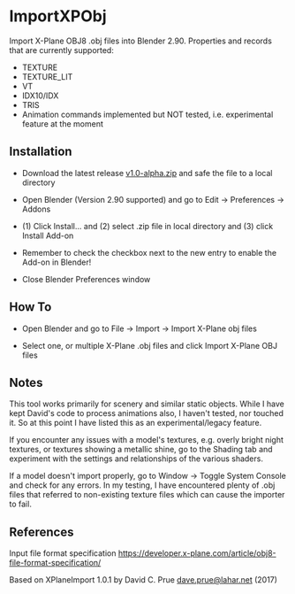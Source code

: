 # ImportXPObj
Import X-Plane OBJ8 .obj files into Blender 2.90.
Properties and records that are currently supported:
- TEXTURE
- TEXTURE_LIT
- VT
- IDX10/IDX
- TRIS
- Animation commands implemented but NOT tested, i.e. experimental feature at the moment

## Installation

- Download the latest release [v1.0-alpha.zip](https://github.com/FSWindowSeat/BlenderImportXPObj/releases/download/v1.0-alpha/BlenderImportXPObj_1_0_alpha.zip)
  and safe the file to a local directory

- Open Blender (Version 2.90 supported) and go to Edit -> Preferences -> Addons

- (1) Click Install... and (2) select .zip file in local directory and (3) click Install Add-on 

- Remember to check the checkbox next to the new entry to enable the Add-on in Blender! 

- Close Blender Preferences window

## How To

- Open Blender and go to File -> Import -> Import X-Plane obj files

- Select one, or multiple X-Plane .obj files and click Import X-Plane OBJ files

## Notes

This tool works primarily for scenery and similar static objects. While I have kept David's code to process animations
also, I haven't tested, nor touched it. So at this point I have listed this as an experimental/legacy feature.

If you encounter any issues with a model's textures, e.g. overly bright night textures, or textures showing a metallic shine,
go to the Shading tab and experiment with the settings and relationships of the various shaders.

If a model doesn't import properly, go to Window -> Toggle System Console and check for any errors. In my testing,
I have encountered plenty of .obj files that referred to non-existing texture files which can cause the importer to fail.

## References

Input file format specification https://developer.x-plane.com/article/obj8-file-format-specification/

Based on XPlaneImport 1.0.1 by David C. Prue <dave.prue@lahar.net> (2017)